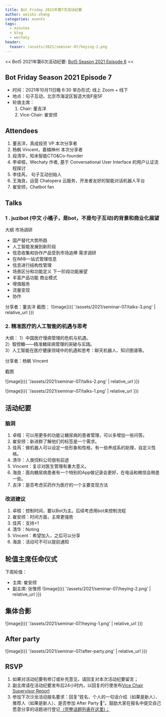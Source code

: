 ```yaml
---
title: Bot Friday 2021年第7次活动纪要
author: weishi-zhang
categories: events
tags:
  - minutes
  - blog
  - wechaty
header:
  teaser: /assets/2021/seminar-07/heying-2.png
---
```


<< Bot5 2021年第6次活动纪要: [Bot5 Season 2021 Episode 6](http://www.bot5.ml/events/seminar-minutes-2021-06/) <<

## Bot Friday Season 2021 Episode 7

- 时间：2021年10月11日晚 6:30 举办形式: 线上 Zoom + 线下
- 地点：句子互动，北京市海淀区智造大街F座5F
- 轮值主席：
  1. Chair: 董吉洋
  2. Vice-Chair: 崔安颀

## Attendees

1. 董吉洋，真成投资 VP 本次分享者
2. 杨枫 Vincent，嘉楠神州 本次分享者
3. 段清华，知未智能CTO&Co-founder
4. 李卓桓，Wechaty 作者, 基于 Conversational User Interface 的用户认证流程探讨
5. 李佳芮， 句子互动创始人
6. 王海良，运营 Chatopera 云服务，开发者友好的智能对话机器人平台
7. 崔安颀，Chatbot fan

## Talks

### 1 . juzibot (中文 小橘子，是bot，不是句子互动)的背景和商业化展望

大纲
市场调研

- 国产替代大势所趋
- 人工智能发展到新阶段
- 信息收集和协作产品受到市场追捧
需求调研
- 在IM中一站式管理信息
- 信息进行结构性管理
- 场景区分和功能定义
下一阶段功能展望
- 丰富产品功能
商业模式
- 增值服务
- 流量变现
- 协作

分享者：董吉洋
截图：
![image]({{ '/assets/2021/seminar-07/talks-3.png' | relative_url }})

### 2. 精准医疗的人工智能的机遇与思考

大纲：
1）中国医疗慢病管理的危机与机遇。  
2）智控糖——精准糖尿病管理的突破与实践。  
3）人工智能在医疗健康领域中的机遇和思考：聊天机器人、知识图谱等。  

分享者：杨枫 Vincent

截图

![image]({{ '/assets/2021/seminar-07/talks-2.png' | relative_url }})

![image]({{ '/assets/2021/seminar-07/talks-1.png' | relative_url }})

## 活动纪要

### 脑洞

1. 卓桓：可以用更多的功能让糖尿病的患者管理，可以多增加一些问答。
2. 崔安颀：新进群了解他们的标签是一个需求。
3. 佳芮：做机器人可以设定一些形象和性格，有一些养成系的助理，自定义性格。
4. 清华：人类饲料公司很有前途
5. Vincent：复诊对医生管理有重大意义。
6. 海良：面向糖尿病患者有一个特别的App做记录会更好，在电话和微信会稍差一些。
7. 吉洋：是否考虑买药作为医疗的一个主要变现方法

### 改进建议

1. 卓桓：控制时间，要以Bot为主。后续考虑用bot来控制流程
2. 崔安颀：时间方面，主席更强势
3. 佳芮：支持+1
4. 清华：Noting
5. Vincent：希望加入，之后可以分享
6. 海良：活动可不可以提前通知

## 轮值主席任命仪式

下周轮值：

- 主席: 崔安颀
- 副主席: 张惟师
![image]({{ '/assets/2021/seminar-07/heying-2.png' | relative_url }})

## 集体合影

![image]({{ '/assets/2021/seminar-07/heying-1.png' | relative_url }})

## After party

![image]({{ '/assets/2021/seminar-07/after-party.png' | relative_url }})

## RSVP

1. 如果对活动纪要有修订或补充意见，请回复对本次活动纪要留言；
2. 副主席请在活动纪要发布后24小时内，以回复的行使发布[Vice Chair Supervisor Report](http://bot5.ml/manuals/chair/#vice-chair-supervisor-report)
3. 参加下次沙龙活动报名要求：回复“姓名、个人的一句话介绍（如果是新人）、推荐人（如果是新人）、是否参加 After Party 🍻”。鼓励大家在报名中提交自己愿意分享的话题进行登记[（完整话题列表在这里)；](http://bot5.ml/talks/)

